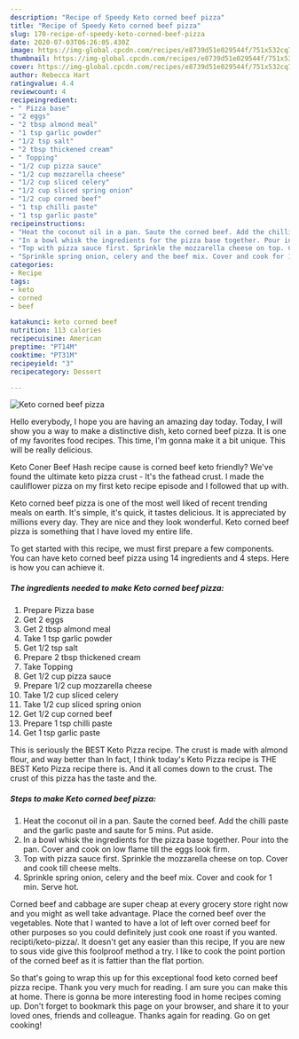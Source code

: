 ```yaml
---
description: "Recipe of Speedy Keto corned beef pizza"
title: "Recipe of Speedy Keto corned beef pizza"
slug: 170-recipe-of-speedy-keto-corned-beef-pizza
date: 2020-07-03T06:26:05.430Z
image: https://img-global.cpcdn.com/recipes/e8739d51e029544f/751x532cq70/keto-corned-beef-pizza-recipe-main-photo.jpg
thumbnail: https://img-global.cpcdn.com/recipes/e8739d51e029544f/751x532cq70/keto-corned-beef-pizza-recipe-main-photo.jpg
cover: https://img-global.cpcdn.com/recipes/e8739d51e029544f/751x532cq70/keto-corned-beef-pizza-recipe-main-photo.jpg
author: Rebecca Hart
ratingvalue: 4.4
reviewcount: 4
recipeingredient:
- " Pizza base"
- "2 eggs"
- "2 tbsp almond meal"
- "1 tsp garlic powder"
- "1/2 tsp salt"
- "2 tbsp thickened cream"
- " Topping"
- "1/2 cup pizza sauce"
- "1/2 cup mozzarella cheese"
- "1/2 cup sliced celery"
- "1/2 cup sliced spring onion"
- "1/2 cup corned beef"
- "1 tsp chilli paste"
- "1 tsp garlic paste"
recipeinstructions:
- "Heat the coconut oil in a pan. Saute the corned beef. Add the chilli paste and the garlic paste and saute for 5 mins. Put aside."
- "In a bowl whisk the ingredients for the pizza base together. Pour into the pan. Cover and cook on low flame till the eggs look firm."
- "Top with pizza sauce first. Sprinkle the mozzarella cheese on top. Cover and cook till cheese melts."
- "Sprinkle spring onion, celery and the beef mix. Cover and cook for 1 min. Serve hot."
categories:
- Recipe
tags:
- keto
- corned
- beef

katakunci: keto corned beef 
nutrition: 113 calories
recipecuisine: American
preptime: "PT14M"
cooktime: "PT31M"
recipeyield: "3"
recipecategory: Dessert

---
```



![Keto corned beef pizza](https://img-global.cpcdn.com/recipes/e8739d51e029544f/751x532cq70/keto-corned-beef-pizza-recipe-main-photo.jpg)

Hello everybody, I hope you are having an amazing day today. Today, I will show you a way to make a distinctive dish, keto corned beef pizza. It is one of my favorites food recipes. This time, I'm gonna make it a bit unique. This will be really delicious.

Keto Coner Beef Hash recipe cause is corned beef keto friendly? We&#39;ve found the ultimate keto pizza crust - It&#39;s the fathead crust. I made the cauliflower pizza on my first keto recipe episode and I followed that up with.

Keto corned beef pizza is one of the most well liked of recent trending meals on earth. It's simple, it's quick, it tastes delicious. It is appreciated by millions every day. They are nice and they look wonderful. Keto corned beef pizza is something that I have loved my entire life.


To get started with this recipe, we must first prepare a few components. You can have keto corned beef pizza using 14 ingredients and 4 steps. Here is how you can achieve it.

<!--inarticleads1-->

##### The ingredients needed to make Keto corned beef pizza:

1. Prepare  Pizza base
1. Get 2 eggs
1. Get 2 tbsp almond meal
1. Take 1 tsp garlic powder
1. Get 1/2 tsp salt
1. Prepare 2 tbsp thickened cream
1. Take  Topping
1. Get 1/2 cup pizza sauce
1. Prepare 1/2 cup mozzarella cheese
1. Take 1/2 cup sliced celery
1. Take 1/2 cup sliced spring onion
1. Get 1/2 cup corned beef
1. Prepare 1 tsp chilli paste
1. Get 1 tsp garlic paste


This is seriously the BEST Keto Pizza recipe. The crust is made with almond flour, and way better than In fact, I think today&#39;s Keto Pizza recipe is THE BEST Keto Pizza recipe there is. And it all comes down to the crust. The crust of this pizza has the taste and the. 

<!--inarticleads2-->

##### Steps to make Keto corned beef pizza:

1. Heat the coconut oil in a pan. Saute the corned beef. Add the chilli paste and the garlic paste and saute for 5 mins. Put aside.
1. In a bowl whisk the ingredients for the pizza base together. Pour into the pan. Cover and cook on low flame till the eggs look firm.
1. Top with pizza sauce first. Sprinkle the mozzarella cheese on top. Cover and cook till cheese melts.
1. Sprinkle spring onion, celery and the beef mix. Cover and cook for 1 min. Serve hot.


Corned beef and cabbage are super cheap at every grocery store right now and you might as well take advantage. Place the corned beef over the vegetables. Note that I wanted to have a lot of left over corned beef for other purposes so you could definitely just cook one roast if you wanted. recipti/keto-pizza/. It doesn&#39;t get any easier than this recipe, If you are new to sous vide give this foolproof method a try. I like to cook the point portion of the corned beef as it is fattier than the flat portion. 

So that's going to wrap this up for this exceptional food keto corned beef pizza recipe. Thank you very much for reading. I am sure you can make this at home. There is gonna be more interesting food in home recipes coming up. Don't forget to bookmark this page on your browser, and share it to your loved ones, friends and colleague. Thanks again for reading. Go on get cooking!
